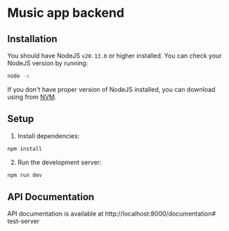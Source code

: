 # Music app backend

## Installation

You should have NodeJS `v20.13.0` or higher installed.
You can check your NodeJS version by running:
```bash
node -v
```
If you don't have proper version of NodeJS installed, you can download using from [NVM](https://github.com/nvm-sh/nvm).

## Setup

1. Install dependencies:

```bash
npm install
```
2. Run the development server:
```bash
npm run dev
```
## API Documentation

API documentation is available at http://localhost:8000/documentation# test-server
